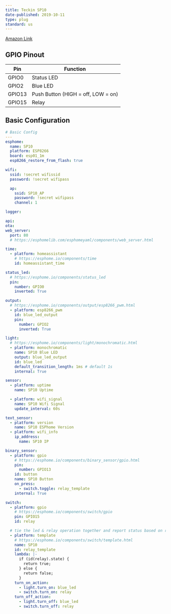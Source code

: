 ```yaml
---
title: Teckin SP10
date-published: 2019-10-11
type: plug
standard: us
---
```


[Amazon Link](https://amzn.to/3u26wcf)

## GPIO Pinout

| Pin    | Function                           |
| ------ | ---------------------------------- |
| GPIO0  | Status LED                         |
| GPIO2  | Blue LED                           |
| GPIO13 | Push Button (HIGH = off, LOW = on) |
| GPIO15 | Relay                              |

## Basic Configuration

```yaml
# Basic Config
---
esphome:
  name: SP10
  platform: ESP8266
  board: esp01_1m
  esp8266_restore_from_flash: true

wifi:
  ssid: !secret wifissid
  password: !secret wifipass

  ap:
    ssid: SP10_AP
    password: !secret wifipass
    channel: 1

logger:

api:
ota:
web_server:
  port: 80
  # https://esphomelib.com/esphomeyaml/components/web_server.html

time:
  - platform: homeassistant
    # https://esphome.io/components/time
    id: homeassistant_time

status_led:
  # https://esphome.io/components/status_led
  pin:
    number: GPIO0
    inverted: True

output:
  # https://esphome.io/components/output/esp8266_pwm.html
  - platform: esp8266_pwm
    id: blue_led_output
    pin:
      number: GPIO2
      inverted: True

light:
  # https://esphome.io/components/light/monochromatic.html
  - platform: monochromatic
    name: SP10 Blue LED
    output: blue_led_output
    id: blue_led
    default_transition_length: 1ms # default 1s
    internal: True

sensor:
  - platform: uptime
    name: SP10 Uptime

  - platform: wifi_signal
    name: SP10 Wifi Signal
    update_interval: 60s

text_sensor:
  - platform: version
    name: SP10 ESPhome Version
  - platform: wifi_info
    ip_address:
      name: SP10 IP

binary_sensor:
  - platform: gpio
    # https://esphome.io/components/binary_sensor/gpio.html
    pin:
      number: GPIO13
    id: button
    name: SP10 Button
    on_press:
      - switch.toggle: relay_template
    internal: True

switch:
  - platform: gpio
    # https://esphome.io/components/switch/gpio
    pin: GPIO15
    id: relay

  # tie the led & relay operation together and report status based on relay state
  - platform: template
    # https://esphome.io/components/switch/template.html
    name: SP10
    id: relay_template
    lambda: |-
      if (id(relay).state) {
        return true;
      } else {
        return false;
      }
    turn_on_action:
      - light.turn_on: blue_led
      - switch.turn_on: relay
    turn_off_action:
      - light.turn_off: blue_led
      - switch.turn_off: relay
```
